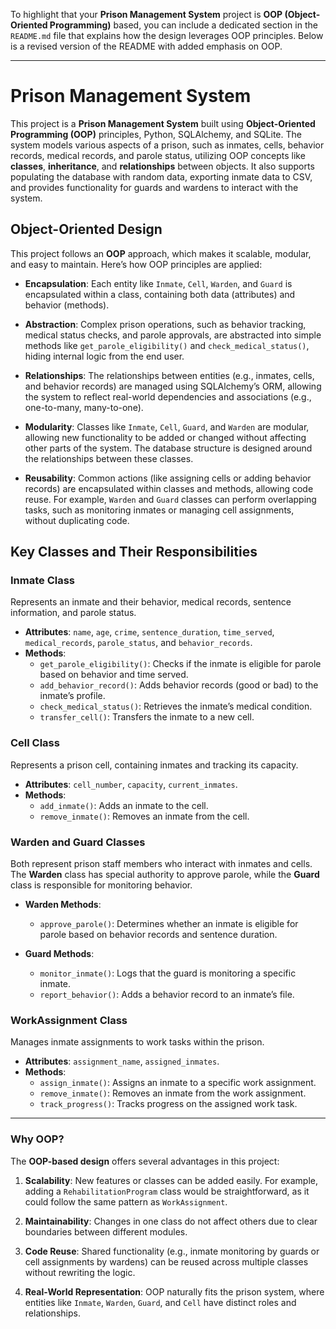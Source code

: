 To highlight that your **Prison Management System** project is **OOP (Object-Oriented Programming)** based, you can include a dedicated section in the `README.md` file that explains how the design leverages OOP principles. Below is a revised version of the README with added emphasis on OOP.

---

# Prison Management System

This project is a **Prison Management System** built using **Object-Oriented Programming (OOP)** principles, Python, SQLAlchemy, and SQLite. The system models various aspects of a prison, such as inmates, cells, behavior records, medical records, and parole status, utilizing OOP concepts like **classes**, **inheritance**, and **relationships** between objects. It also supports populating the database with random data, exporting inmate data to CSV, and provides functionality for guards and wardens to interact with the system.

## Object-Oriented Design

This project follows an **OOP** approach, which makes it scalable, modular, and easy to maintain. Here’s how OOP principles are applied:

- **Encapsulation**: Each entity like `Inmate`, `Cell`, `Warden`, and `Guard` is encapsulated within a class, containing both data (attributes) and behavior (methods).
  
- **Abstraction**: Complex prison operations, such as behavior tracking, medical status checks, and parole approvals, are abstracted into simple methods like `get_parole_eligibility()` and `check_medical_status()`, hiding internal logic from the end user.

- **Relationships**: The relationships between entities (e.g., inmates, cells, and behavior records) are managed using SQLAlchemy’s ORM, allowing the system to reflect real-world dependencies and associations (e.g., one-to-many, many-to-one).

- **Modularity**: Classes like `Inmate`, `Cell`, `Guard`, and `Warden` are modular, allowing new functionality to be added or changed without affecting other parts of the system. The database structure is designed around the relationships between these classes.

- **Reusability**: Common actions (like assigning cells or adding behavior records) are encapsulated within classes and methods, allowing code reuse. For example, `Warden` and `Guard` classes can perform overlapping tasks, such as monitoring inmates or managing cell assignments, without duplicating code.

## Key Classes and Their Responsibilities

### Inmate Class
Represents an inmate and their behavior, medical records, sentence information, and parole status.

- **Attributes**: `name`, `age`, `crime`, `sentence_duration`, `time_served`, `medical_records`, `parole_status`, and `behavior_records`.
- **Methods**:
  - `get_parole_eligibility()`: Checks if the inmate is eligible for parole based on behavior and time served.
  - `add_behavior_record()`: Adds behavior records (good or bad) to the inmate’s profile.
  - `check_medical_status()`: Retrieves the inmate’s medical condition.
  - `transfer_cell()`: Transfers the inmate to a new cell.

### Cell Class
Represents a prison cell, containing inmates and tracking its capacity.

- **Attributes**: `cell_number`, `capacity`, `current_inmates`.
- **Methods**:
  - `add_inmate()`: Adds an inmate to the cell.
  - `remove_inmate()`: Removes an inmate from the cell.

### Warden and Guard Classes
Both represent prison staff members who interact with inmates and cells. The **Warden** class has special authority to approve parole, while the **Guard** class is responsible for monitoring behavior.

- **Warden Methods**:
  - `approve_parole()`: Determines whether an inmate is eligible for parole based on behavior records and sentence duration.
  
- **Guard Methods**:
  - `monitor_inmate()`: Logs that the guard is monitoring a specific inmate.
  - `report_behavior()`: Adds a behavior record to an inmate’s file.

### WorkAssignment Class
Manages inmate assignments to work tasks within the prison.

- **Attributes**: `assignment_name`, `assigned_inmates`.
- **Methods**:
  - `assign_inmate()`: Assigns an inmate to a specific work assignment.
  - `remove_inmate()`: Removes an inmate from the work assignment.
  - `track_progress()`: Tracks progress on the assigned work task.

---

### Why OOP?
The **OOP-based design** offers several advantages in this project:

1. **Scalability**: New features or classes can be added easily. For example, adding a `RehabilitationProgram` class would be straightforward, as it could follow the same pattern as `WorkAssignment`.

2. **Maintainability**: Changes in one class do not affect others due to clear boundaries between different modules.

3. **Code Reuse**: Shared functionality (e.g., inmate monitoring by guards or cell assignments by wardens) can be reused across multiple classes without rewriting the logic.

4. **Real-World Representation**: OOP naturally fits the prison system, where entities like `Inmate`, `Warden`, `Guard`, and `Cell` have distinct roles and relationships.
